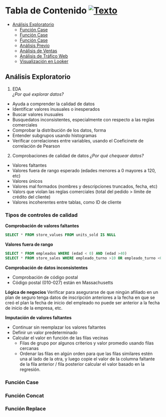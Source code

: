<a name="Tabla-de-contenido1"></a>
# Tabla de Contenido [![Texto](https://user-images.githubusercontent.com/116538899/231064143-c080de13-8be9-4321-8694-e62539263f5a.png)](#Tabla-de-contenido1)
- [Análisis Exploratorio](#Análisis-Exploratorio)
  - [Función Case](#Función-case)
  - [Función Case](#Función-concat)
  - [Función Case](#Función-replace)
  - [Análisis Previo](#Análisis-Previo2)   
  - [Análisis de Ventas](#Análisis-de-Ventas2)
  - [Análisis de Tráfico Web](#Análisis-de-Tráfico-Web2)
  - [Visualización en Looker](#Visualización-en-Looker2)   

## Análisis Exploratorio
1) EDA  
_¿Por qué explorar datos?_     
  - Ayuda a comprender la calidad de datos  
  - Identificar valores inusuales o inesperados  
  - Buscar valores inusuales  
  - Busquedatos inconsistentes, especialmente con respecto a las reglas comerciales  
  - Comprobar la distribución de los datos, forma  
  - Entender subgrupos usando histogramas  
  - Verificar correlaciones entre variables, usando el Coeficinete de correlación de Pearson    

2) Comprobaciones de calidad de datos
_¿Por qué chequear datos?_  
  - Valores faltantes
  - Valores fuera de rango esperado (edades menores a 0 mayores a 120, etc)
  - Valores únicos
  - Valores mal formados (nombres y descripciones truncados, fecha, etc)
  - Valors que violan las reglas comerciales (total del pedido > límite de crédito del cliente)
  - Valores incoherentes entre tablas, como ID de cliente

### Tipos de controles de calidad
**Comprobación de valores faltantes**
```sql
SELECT * FROM store_values FROM units_sold IS NULL
```

**Valores fuera de rango**
```sql
SELECT * FROM empleados WHERE (edad < 0) AND (edad >40)
SELECT * FROM store_sales WHERE empleado_turno >10 OR empleado_turno <0
```

**Comprobación de datos inconsistentes**  
- Comprobación de código postal  
- Código postal (010-027) están en Massachusetts  

**Lógica de negocios**
Verificar para asegurarse de que ningún afiliado en un plan de seguro tenga datos de inscripción anteriores a la fecha en que se creó el plan la fecha de inicio del empleado no puede ser anterior a la fecha de inicio de la empresa, etc.  

**Imputación de valores faltantes**    
- Continuar sin reemplazar los valores faltantes  
- Definir un valor predeterminado  
- Calcular el valor en función de las filas vecinas  
  + Filas de grupo por algunos criterios y valor promedio usando filas cercanas   
  + Ordenar las filas en algún orden para que las filas similares estén una al lado de la otra, y luego copie el valor de la columna faltante de la fila anterior / fila posterior calcular el valor basado en la regresión.  

### **Función Case**

### **Función Concat**

### **Función Replace**
